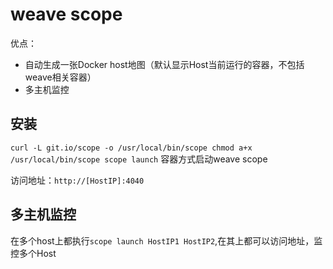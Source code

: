 # weave scope

优点：<br>
* 自动生成一张Docker host地图（默认显示Host当前运行的容器，不包括weave相关容器）
* 多主机监控

安装
-----
`curl -L git.io/scope -o /usr/local/bin/scope chmod a+x`<br>
`/usr/local/bin/scope scope launch` 容器方式启动weave scope <br>

访问地址：`http://[HostIP]:4040`


多主机监控
------
在多个host上都执行`scope launch HostIP1 HostIP2`,在其上都可以访问地址，监控多个Host<br>
